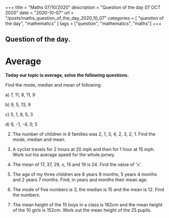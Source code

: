 +++
title = "Maths 07/10/2020"
description = "Question of the day 07 OCT 2020"
date = "2020-10-07"
url = "/posts/maths_question_of_the_day_2020_10_07"
categories = [ "question of the day", "mathematics" ]
tags = ["question", "mathematics", "maths"]
+++

## Question of the day.
# Average
 
**Today our topic is average, solve the following questions.**

 Find the mode, median and mean of following:

  a) 7, 11, 8, 11, 9

  b) 9, 5, 13, 9

  c) 5, 1, 8, 5, 3

  d) 6, -1, -4, 0, 5

2. The number of children in 8 families was 2, 1, 3, 4, 2, 3, 2, 1. Find the mode, median and mean.

3. A cyclist travels for 2 hours at 20 mph and then for 1 hour at 15 mph. Work out his average speed for the whole jorney.

4. The mean of 17, 37, 29, x, 15 and 19 is 24. Find the value of 'x'.

5. The age of my three children are 8 years 9 months, 5 years 4 months and 2 years 7 months. Find, in years and months their mean age.

6. The mode of five numbers is 3, the median is 15 and the mean is 12. Find the numbers.

7. The mean height of the 15 boys in a class is 162cm and the mean height of the 10 girls is 152cm. Work out the mean height of the 25 pupils.

 











